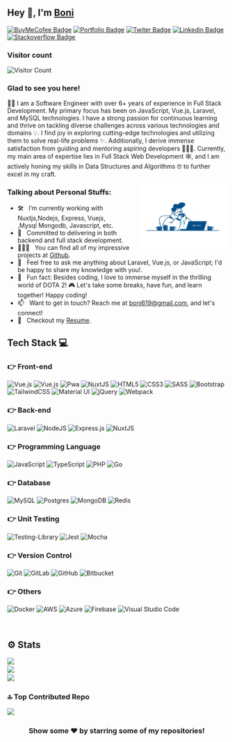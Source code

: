 ## Hey 👋, I'm [Boni](https://bonigope.com/)

[![BuyMeCofee Badge](https://img.shields.io/badge/-buy_me_a%C2%A0coffee-black?logo=buy-me-a-coffee&style=for-the-badge)](https://buymeacoffee.com/boni6196)
[![Portfolio Badge](https://img.shields.io/badge/Portfolio-000?logo=vercel&logoColor=yellow&style=for-the-badge)](https://bonigope.com)
[![Twiter Badge](https://img.shields.io/badge/Twitter-000?logo=Twitter&logoColor=1DA1F2&style=for-the-badge)](https://twitter.com/gope_boni)
[![Linkedin Badge](https://img.shields.io/badge/LinkedIn-000?logo=linkedin&logoColor=0A66C2&style=for-the-badge)](https://linkedin.com/in/boni619)
[![Stackoverflow Badge](https://img.shields.io/badge/-Stackoverflow-000?logo=stack-overflow&style=for-the-badge)](https://stackoverflow.com/users/8025415/boni)

### Visitor count
![Visitor Count](https://profile-counter.glitch.me/boni619/count.svg)
### Glad to see you here!
👨‍💻 I am a Software Engineer with over 6+ years of experience in Full Stack Development. My primary focus has been on JavaScript, Vue.js, Laravel, and MySQL technologies. I have a strong passion for continuous learning and thrive on tackling diverse challenges across various technologies and domains 💡. I find joy in exploring cutting-edge technologies and utilizing them to solve real-life problems ✨. Additionally, I derive immense satisfaction from guiding and mentoring aspiring developers 👨🏻‍💻. Currently, my main area of expertise lies in Full Stack Web Development 🕸️, and I am actively honing my skills in Data Structures and Algorithms 🤓 to further excel in my craft.

<img align="right" height="150" width="200" alt="" src="dev.gif" />

### Talking about Personal Stuffs:

- 🛠 &nbsp; I’m currently working with Nuxtjs,Nodejs, Express, Vuejs, <br />,Mysql Mongodb, Javascript, etc.
- 🚀 &nbsp; Committed to delivering in both backend and full stack development.
- 👨🏻‍💻 &nbsp; You can find all of my impressive projects at [Github](https://github.com/boni619).
- 💬 &nbsp; Feel free to ask me anything about Laravel, Vue.js, or JavaScript; I'd be happy to share my knowledge with you!.
- 👾 &nbsp; Fun fact: Besides coding, I love to immerse myself in the thrilling world of DOTA 2! 🎮 Let's take some breaks, have fun, and learn together! Happy coding!
- 📫 &nbsp; Want to get in touch? Reach me at boni619@gmail.com, and let's connect!
- 📝 &nbsp; Checkout my [Resume](https://drive.google.com/file/d/1xe3pfKmqHvVcV5l-hQPhlcp12dSEhP4g/view).


## Tech Stack 💻
### 👉 Front-end

<p>
<img alt="Vue.js" src="https://img.shields.io/badge/vuejs-%2335495e.svg?style=for-the-badge&logo=vue-dot-js&logoColor=%234FC08D"/>
<img alt="Vue.js" src="https://img.shields.io/badge/vuex-%2335495e.svg?style=for-the-badge&logo=vuex&logoColor=%234FC08D"/>
<img alt="Pwa" src="https://img.shields.io/badge/pwa-%23593d88.svg?style=for-the-badge&logo=pwa&logoColor=white"/>
<img alt="NuxtJS" src="https://img.shields.io/badge/NuxtJS-black.svg?style=for-the-badge&logo=Nuxt.JS&logoColor=white"/>
<img alt="HTML5" src="https://img.shields.io/badge/html5-%23E34F26.svg?style=for-the-badge&logo=html5&logoColor=white"/>
<img alt="CSS3" src="https://img.shields.io/badge/css3-%231572B6.svg?style=for-the-badge&logo=css3&logoColor=white"/>
<img alt="SASS" src="https://img.shields.io/badge/SASS-hotpink.svg?style=for-the-badge&logo=SASS&logoColor=white"/>
<img alt="Bootstrap" src="https://img.shields.io/badge/bootstrap-%23563D7C.svg?style=for-the-badge&logo=bootstrap&logoColor=white"/>
<img alt="TailwindCSS" src="https://img.shields.io/badge/tailwindcss-%2338B2AC.svg?style=for-the-badge&logo=tailwind-css&logoColor=white"/>
<img alt="Material UI" src="https://img.shields.io/badge/materialui-%230081CB.svg?style=for-the-badge&logo=material-ui&logoColor=white"/>
<img alt="jQuery" src="https://img.shields.io/badge/jquery-%230769AD.svg?style=for-the-badge&logo=jquery&logoColor=white"/>
<img alt="Webpack" src="https://img.shields.io/badge/webpack-%238DD6F9.svg?style=for-the-badge&logo=webpack&logoColor=black" />
</p>

### 👉 Back-end

<p>
<img alt="Laravel" src="https://img.shields.io/badge/laravel-%23E0234E.svg?style=for-the-badge&logo=laravel&logoColor=white" />
<img alt="NodeJS" src="https://img.shields.io/badge/node.js-%2343853D.svg?style=for-the-badge&logo=node-dot-js&logoColor=white"/>
<img alt="Express.js" src="https://img.shields.io/badge/express.js-%23404d59.svg?style=for-the-badge&logo=express&logoColor=%2361DAFB"/>
<img alt="NuxtJS" src="https://img.shields.io/badge/Nuxt-%23404d59.svg?style=for-the-badge&logo=nuxtdotjs&logoColor=#2361DAFB" />
</p>

### 👉 Programming Language

<p>
<img alt="JavaScript" src="https://img.shields.io/badge/javascript-%23323330.svg?style=for-the-badge&logo=javascript&logoColor=%23F7DF1E"/>
<img alt="TypeScript" src="https://img.shields.io/badge/typescript-%23007ACC.svg?style=for-the-badge&logo=typescript&logoColor=white"/>
<img alt="PHP" src="https://img.shields.io/badge/php-%23777BB4.svg?style=for-the-badge&logo=php&logoColor=white"/>
<img alt="Go" src="https://img.shields.io/badge/python-%2300ADD8.svg?style=for-the-badge&logo=python&logoColor=white"/>

</p>

### 👉 Database

<p>
<img alt="MySQL" src="https://img.shields.io/badge/mysql-%2300f.svg?style=for-the-badge&logo=mysql&logoColor=white"/>
<img alt="Postgres" src ="https://img.shields.io/badge/postgres-%23316192.svg?style=for-the-badge&logo=postgresql&logoColor=white"/>
<img alt="MongoDB" src ="https://img.shields.io/badge/MongoDB-%234ea94b.svg?style=for-the-badge&logo=mongodb&logoColor=white"/>
<img alt="Redis" src="https://img.shields.io/badge/redis-%23DD0031.svg?style=for-the-badge&logo=redis&logoColor=white"/>
</p>

### 👉 Unit Testing

<p>
<img alt="Testing-Library" src="https://img.shields.io/badge/-phpunit-%23E33332?style=for-the-badge&logo=phpunit&logoColor=white"/>
<img alt="Jest" src="https://img.shields.io/badge/-jest-%23C21325?style=for-the-badge&logo=jest&logoColor=white"/>
<img alt="Mocha" src="https://img.shields.io/badge/-mocha-%238D6748?style=for-the-badge&logo=mocha&logoColor=white"/>
</p>

### 👉 Version Control

<p>
<img alt="Git" src="https://img.shields.io/badge/git-%23F05033.svg?style=for-the-badge&logo=git&logoColor=white"/>
<img alt="GitLab" src="https://img.shields.io/badge/gitlab-%23181717.svg?style=for-the-badge&logo=gitlab&logoColor=white"/>
<img alt="GitHub" src="https://img.shields.io/badge/github-%23121011.svg?style=for-the-badge&logo=github&logoColor=white"/>
<img alt="Bitbucket" src="https://img.shields.io/badge/bitbucket-%230047B3.svg?style=for-the-badge&logo=bitbucket&logoColor=white"/>
</p>

### 👉 Others

<p>
<img alt="Docker" src="https://img.shields.io/badge/docker-%230db7ed.svg?style=for-the-badge&logo=docker&logoColor=white"/>
<img alt="AWS" src="https://img.shields.io/badge/AWS-%23FF9900.svg?style=for-the-badge&logo=amazon-aws&logoColor=white"/>
<img alt="Azure" src="https://img.shields.io/badge/azure-%230072C6.svg?style=for-the-badge&logo=azure-devops&logoColor=white"/>
<img alt="Firebase" src="https://img.shields.io/badge/firebase-%23039BE5.svg?style=for-the-badge&logo=firebase"/>
<img alt="Visual Studio Code" src="https://img.shields.io/badge/VisualStudioCode-0078d7.svg?style=for-the-badge&logo=visual-studio-code&logoColor=white"/>
</p>
<br />

## ⚙️ Stats
![](https://github-readme-stats.vercel.app/api?username=boni619&theme=vue-dark&hide_border=false&include_all_commits=false&count_private=false)<br/>
![](https://github-readme-streak-stats.herokuapp.com/?user=boni619&theme=vue-dark&hide_border=false)<br/>
![](https://github-readme-stats.vercel.app/api/top-langs/?username=boni619&theme=vue-dark&hide_border=false&include_all_commits=false&count_private=false&layout=compact)

### 🔝 Top Contributed Repo
![](https://github-contributor-stats.vercel.app/api?username=boni619&limit=5&theme=gruvbox&combine_all_yearly_contributions=true)

<div align="center">

### Show some ❤️ by starring some of my repositories!

</div>
